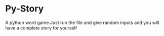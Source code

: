 # Py-Story

A python word game.Just run the file and give random inputs and you will have a complete story for yourself 
